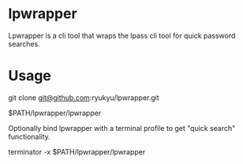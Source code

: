 # lpwrapper #

Lpwrapper is a cli tool that wraps the lpass cli tool for quick password searches.

# Usage #

git clone git@github.com:ryukyu/lpwrapper.git

$PATH/lpwrapper/lpwrapper

Optionally bind lpwrapper with a terminal profile to get "quick search" functionality.

terminator -x $PATH/lpwrapper/lpwrapper
